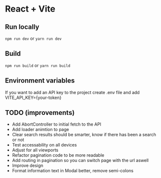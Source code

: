 # React + Vite

## Run locally

`npm run dev` or `yarn run dev`

## Build

`npm run build` or `yarn run build`

## Environment variables

If you want to add an API key to the project create .env file and add
VITE_API_KEY={your-token}

## TODO (improvements)
- Add AbortController to initial fetch to the API
- Add loader animtion to page
- Clear search results should be smarter, know if there has been a search or not
- Test accessability on all devices
- Adjust for all viewports
- Refactor pagination code to be more readable
- Add routing in pagination so you can switch page with the url aswell
- Improve design
- Format information text in Modal better, remove semi-colons
